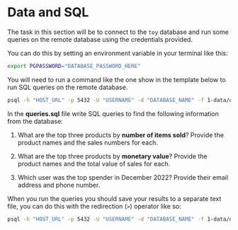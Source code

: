 # Data and SQL

The task in this section will be to connect to the `toy` database and run some queries on the remote database using the credentials provided.

You can do this by setting an environment variable in your terminal like this:

```bash
export PGPASSWORD="DATABASE_PASSWORD_HERE"
```

You will need to run a command like the one show in the template below to run SQL queries on the remote database.

```bash
psql -h "HOST_URL" -p 5432 -U "USERNAME" -d "DATABASE_NAME" -f 1-data/queries.sql
```

In the **queries.sql** file write SQL queries to find the following information from the database:

1. What are the top three products by **number of items sold**? Provide the product names and the sales numbers for each.

2. What are the top three products by **monetary value**? Provide the product names and the total value of sales for each.

3. Which user was the top spender in December 2022? Provide their email address and phone number.

When you run the queries you should save your results to a separate text file, you can do this with the redirection (`>`) operator like so:

```bash
psql -h "HOST_URL" -p 5432 -U "USERNAME" -d "DATABASE_NAME" -f 1-data/queries.sql > query_output.txt
```

